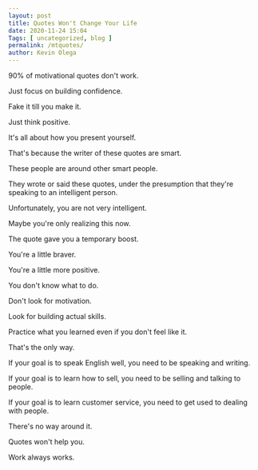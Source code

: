 ```yaml
--- 
layout: post 
title: Quotes Won't Change Your Life
date: 2020-11-24 15:04
Tags: [ uncategorized, blog ]
permalink: /mtquotes/ 
author: Kevin Olega 
--- 
```

90% of motivational quotes don't work.

Just focus on building confidence.

Fake it till you make it.

Just think positive.

It's all about how you present yourself.

That's because the writer of these quotes are smart.

These people are around other smart people.

They wrote or said these quotes, under the presumption that they're speaking to an intelligent person.

Unfortunately, you are not very intelligent.

Maybe you're only realizing this now.

The quote gave you a temporary boost.

You're a little braver.

You're a little more positive.

You don't know what to do.

Don't look for motivation.

Look for building actual skills.

Practice what you learned even if you don't feel like it.

That's the only way.

If your goal is to speak English well, you need to be speaking and writing.

If your goal is to learn how to sell, you need to be selling and talking to people.

If your goal is to learn customer service, you need to get used to dealing with people.

There's no way around it.

Quotes won't help you.

Work always works.